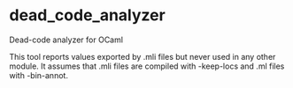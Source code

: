 # dead_code_analyzer
Dead-code analyzer for OCaml

This tool reports values exported by .mli files but never used in
any other module.  It assumes that .mli files are compiled with
-keep-locs and .ml files with -bin-annot.
